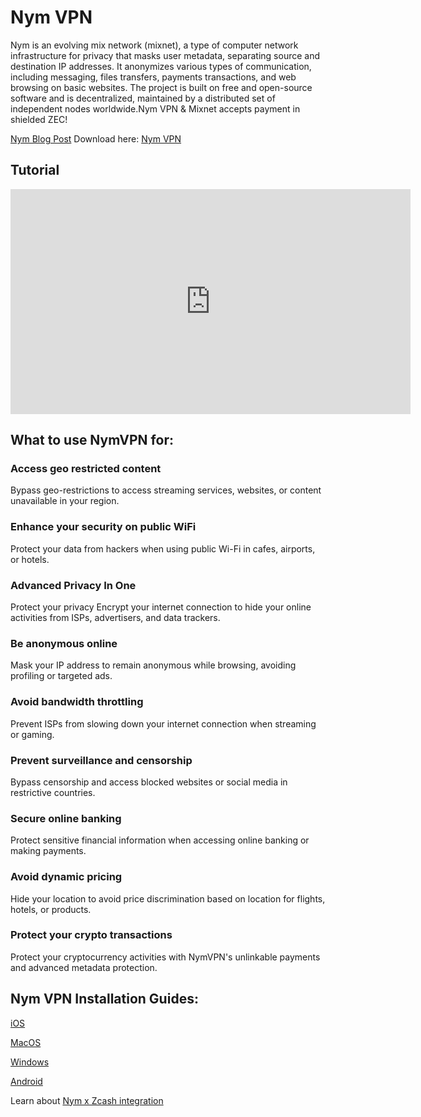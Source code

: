# Nym VPN 

Nym is an evolving mix network (mixnet), a type of computer network infrastructure for privacy that masks user metadata, separating source and destination IP addresses. It anonymizes various types of communication, including messaging, files transfers, payments transactions, and web browsing on basic websites. The project is built on free and open-source software and is decentralized, maintained by a distributed set of independent nodes worldwide.Nym VPN & Mixnet accepts payment in shielded ZEC! 

[Nym Blog Post](https://nym.com/blog/nymvpn-with-zcash)
Download here: [Nym VPN](https://nym.com)

## Tutorial


<iframe width="640" height="360" src="https://www.youtube.com/embed/gSeECj4ddYA" frameborder="0" allow="accelerometer; autoplay; encrypted-media; gyroscope; picture-in-picture" allowfullscreen></iframe>

## What to use NymVPN for:

### Access geo restricted content
Bypass geo-restrictions to access streaming services, websites, or content unavailable in your region.

### Enhance your security on public WiFi
Protect your data from hackers when using public Wi-Fi in cafes, airports, or hotels.

### Advanced Privacy In One 
Protect your privacy
Encrypt your internet connection to hide your online activities from ISPs, advertisers, and data trackers.

### Be anonymous online
Mask your IP address to remain anonymous while browsing, avoiding profiling or targeted ads.

### Avoid bandwidth throttling
Prevent ISPs from slowing down your internet connection when streaming or gaming.

### Prevent surveillance and censorship
Bypass censorship and access blocked websites or social media in restrictive countries.

### Secure online banking
Protect sensitive financial information when accessing online banking or making payments.

### Avoid dynamic pricing
Hide your location to avoid price discrimination based on location for flights, hotels, or products.

### Protect your crypto transactions
Protect your cryptocurrency activities with NymVPN's unlinkable payments and advanced metadata protection.



## Nym VPN Installation Guides:

[iOS](https://vimeo.com/1083490444/81e95709b0) 

[MacOS](https://vimeo.com/1080779573/78844dc8db)

[Windows](https://vimeo.com/1085710809/52876930a6)

[Android](https://vimeo.com/1096218590?share=copy)


Learn about [Nym x Zcash integration](https://nym.com/blog/zcash-ltgt-nym)
 
